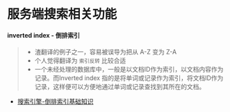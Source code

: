 # 服务端搜索相关功能

#### inverted index - 倒排索引
> - 渣翻译的例子之一，容易被误导为把从 A-Z 变为 Z-A
> - 个人觉得翻译为 `索引反转` 比较合适
> - 一个未经处理的数据库中，一般是以文档ID作为索引，以文档内容作为记录。而Inverted index 指的是将单词或记录作为索引，将文档ID作为记录，这样便可以方便地通过单词或记录查找到其所在的文档。



- [搜索引擎-倒排索引基础知识](http://blog.csdn.net/hguisu/article/details/7962350)

